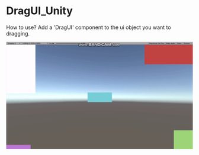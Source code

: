 # DragUI_Unity

How to use?
 Add a 'DragUI' component to the ui object you want to dragging.

![](https://github.com/DevDiabloH/ImageSources/blob/master/Drag/Drag.gif)
